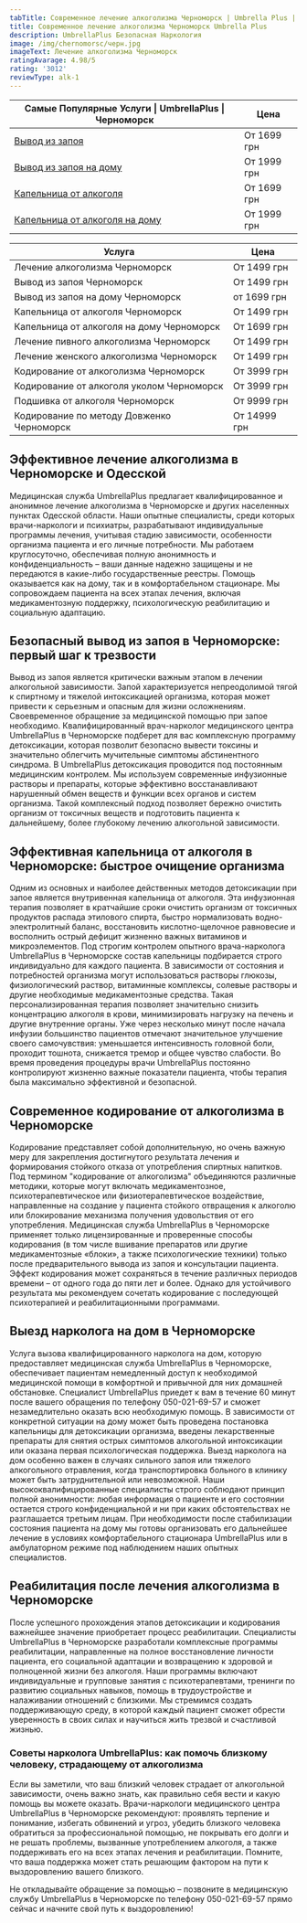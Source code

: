 ```yaml
---
tabTitle: Современное лечение алкоголизма Черноморск | Umbrella Plus | От 1699 грн
title: Современное лечение алкоголизма Черноморск Umbrella Plus
description: UmbrellaPlus Безопасная Наркология
image: /img/chernomorsc/черн.jpg
imageText: Лечение алкоголизма Черноморск
ratingAvarage: 4.98/5
rating: '3012'
reviewType: alk-1
---
```


| Самые Популярные Услуги \| UmbrellaPlus \| Черноморск                       | Цена        |
| --------------------------------------------------------------------------- | ----------- |
| [Вывод из запоя](vivod-iz-zapoia-chernomorsk)                               | От 1699 грн |
| [Вывод из запоя на дому](Vivod-iz-zapoia-na-domy-chernomorsk)               | От 1999 грн |
| [Капельница от алкоголя](Kapelnica_ot_alkogola_chernomorsk)                 | От 1699 грн |
| [Капельница от алкоголя на дому](Kapelnica_ot_alkogola_na_domy_chernomorsk) | От 1999 грн |

| Услуга                                    | Цена         |
| ----------------------------------------- | ------------ |
| Лечение алкоголизма Черноморск            | От 1499 грн  |
| Вывод из запоя Черноморск                 | От 1499 грн  |
| Вывод из запоя на дому Черноморск         | от 1699 грн  |
| Капельница от алкоголя Черноморск         | От 1499 грн  |
| Капельница от алкоголя на дому Черноморск | От 1699 грн  |
| Лечение пивного алкоголизма Черноморск    | От 1499 грн  |
| Лечение женского алкоголизма Черноморск   | От 1499 грн  |
| Кодирование от алкоголизма Черноморск     | От 3999 грн  |
| Кодирование от алкоголя уколом Черноморск | От 3999 грн  |
| Подшивка от алкоголя Черноморск           | От 9999 грн  |
| Кодирование по методу Довженко Черноморск | От 14999 грн |

## Эффективное лечение алкоголизма в Черноморске и Одесской

Медицинская служба UmbrellaPlus предлагает квалифицированное и анонимное лечение алкоголизма в Черноморске и других населенных пунктах Одесской области. Наши опытные специалисты, среди которых врачи-наркологи и психиатры, разрабатывают индивидуальные программы лечения, учитывая стадию зависимости, особенности организма пациента и его личные потребности. Мы работаем круглосуточно, обеспечивая полную анонимность и конфиденциальность – ваши данные надежно защищены и не передаются в какие-либо государственные реестры. Помощь оказывается как на дому, так и в комфортабельном стационаре. Мы сопровождаем пациента на всех этапах лечения, включая медикаментозную поддержку, психологическую реабилитацию и социальную адаптацию.

## Безопасный вывод из запоя в Черноморске: первый шаг к трезвости

Вывод из запоя является критически важным этапом в лечении алкогольной зависимости. Запой характеризуется непреодолимой тягой к спиртному и тяжелой интоксикацией организма, которая может привести к серьезным и опасным для жизни осложнениям. Своевременное обращение за медицинской помощью при запое необходимо. Квалифицированный врач-нарколог медицинского центра UmbrellaPlus в Черноморске подберет для вас комплексную программу детоксикации, которая позволит безопасно вывести токсины и значительно облегчить мучительные симптомы абстинентного синдрома. В UmbrellaPlus детоксикация проводится под постоянным медицинским контролем. Мы используем современные инфузионные растворы и препараты, которые эффективно восстанавливают нарушенный обмен веществ и функции всех органов и систем организма. Такой комплексный подход позволяет бережно очистить организм от токсичных веществ и подготовить пациента к дальнейшему, более глубокому лечению алкогольной зависимости.

## Эффективная капельница от алкоголя в Черноморске: быстрое очищение организма

Одним из основных и наиболее действенных методов детоксикации при запое является внутривенная капельница от алкоголя. Эта инфузионная терапия позволяет в кратчайшие сроки очистить организм от токсичных продуктов распада этилового спирта, быстро нормализовать водно-электролитный баланс, восстановить кислотно-щелочное равновесие и восполнить острый дефицит жизненно важных витаминов и микроэлементов. Под строгим контролем опытного врача-нарколога UmbrellaPlus в Черноморске состав капельницы подбирается строго индивидуально для каждого пациента. В зависимости от состояния и потребностей организма могут использоваться растворы глюкозы, физиологический раствор, витаминные комплексы, солевые растворы и другие необходимые медикаментозные средства. Такая персонализированная терапия позволяет значительно снизить концентрацию алкоголя в крови, минимизировать нагрузку на печень и другие внутренние органы. Уже через несколько минут после начала инфузии большинство пациентов отмечают значительное улучшение своего самочувствия: уменьшается интенсивность головной боли, проходит тошнота, снижается тремор и общее чувство слабости. Во время проведения процедуры врачи UmbrellaPlus постоянно контролируют жизненно важные показатели пациента, чтобы терапия была максимально эффективной и безопасной.

## Современное кодирование от алкоголизма в Черноморске

Кодирование представляет собой дополнительную, но очень важную меру для закрепления достигнутого результата лечения и формирования стойкого отказа от употребления спиртных напитков. Под термином "кодирование от алкоголизма" объединяются различные методики, которые могут включать медикаментозное, психотерапевтическое или физиотерапевтическое воздействие, направленные на создание у пациента стойкого отвращения к алкоголю или блокирование механизма получения удовольствия от его употребления. Медицинская служба UmbrellaPlus в Черноморске применяет только лицензированные и проверенные способы кодирования (в том числе вшивание препаратов или другие медикаментозные «блоки», а также психологические техники) только после предварительного вывода из запоя и консультации пациента. Эффект кодирования может сохраняться в течение различных периодов времени – от одного года до пяти лет и более. Однако для устойчивого результата мы рекомендуем сочетать кодирование с последующей психотерапией и реабилитационными программами.

## Выезд нарколога на дом в Черноморске

Услуга вызова квалифицированного нарколога на дом, которую предоставляет медицинская служба UmbrellaPlus в Черноморске, обеспечивает пациентам немедленный доступ к необходимой медицинской помощи в комфортной и привычной для них домашней обстановке. Специалист UmbrellaPlus приедет к вам в течение 60 минут после вашего обращения по телефону 050-021-69-57 и сможет незамедлительно оказать всю необходимую помощь. В зависимости от конкретной ситуации на дому может быть проведена постановка капельницы для детоксикации организма, введены лекарственные препараты для снятия острых симптомов алкогольной интоксикации или оказана первая психологическая поддержка. Выезд нарколога на дом особенно важен в случаях сильного запоя или тяжелого алкогольного отравления, когда транспортировка больного в клинику может быть затруднительной или невозможной. Наши высококвалифицированные специалисты строго соблюдают принцип полной анонимности: любая информация о пациенте и его состоянии остается строго конфиденциальной и ни при каких обстоятельствах не разглашается третьим лицам. При необходимости после стабилизации состояния пациента на дому мы готовы организовать его дальнейшее лечение в условиях комфортабельного стационара UmbrellaPlus или в амбулаторном режиме под наблюдением наших опытных специалистов.

## Реабилитация после лечения алкоголизма в Черноморске

После успешного прохождения этапов детоксикации и кодирования важнейшее значение приобретает процесс реабилитации. Специалисты UmbrellaPlus в Черноморске разработали комплексные программы реабилитации, направленные на полное восстановление личности пациента, его социальной адаптации и возвращению к здоровой и полноценной жизни без алкоголя. Наши программы включают индивидуальные и групповые занятия с психотерапевтами, тренинги по развитию социальных навыков, помощь в трудоустройстве и налаживании отношений с близкими. Мы стремимся создать поддерживающую среду, в которой каждый пациент сможет обрести уверенность в своих силах и научиться жить трезвой и счастливой жизнью.

### Советы нарколога UmbrellaPlus: как помочь близкому человеку, страдающему от алкоголизма

Если вы заметили, что ваш близкий человек страдает от алкогольной зависимости, очень важно знать, как правильно себя вести и какую помощь вы можете оказать. Врачи-наркологи медицинского центра UmbrellaPlus в Черноморске рекомендуют: проявлять терпение и понимание, избегать обвинений и угроз, убедить близкого человека обратиться за профессиональной помощью, не покрывать его долги и не решать проблемы, вызванные употреблением алкоголя, а также поддерживать его на всех этапах лечения и реабилитации. Помните, что ваша поддержка может стать решающим фактором на пути к выздоровлению вашего близкого.

Не откладывайте обращение за помощью – позвоните в медицинскую службу UmbrellaPlus в Черноморске по телефону 050-021-69-57 прямо сейчас и начните свой путь к выздоровлению!
